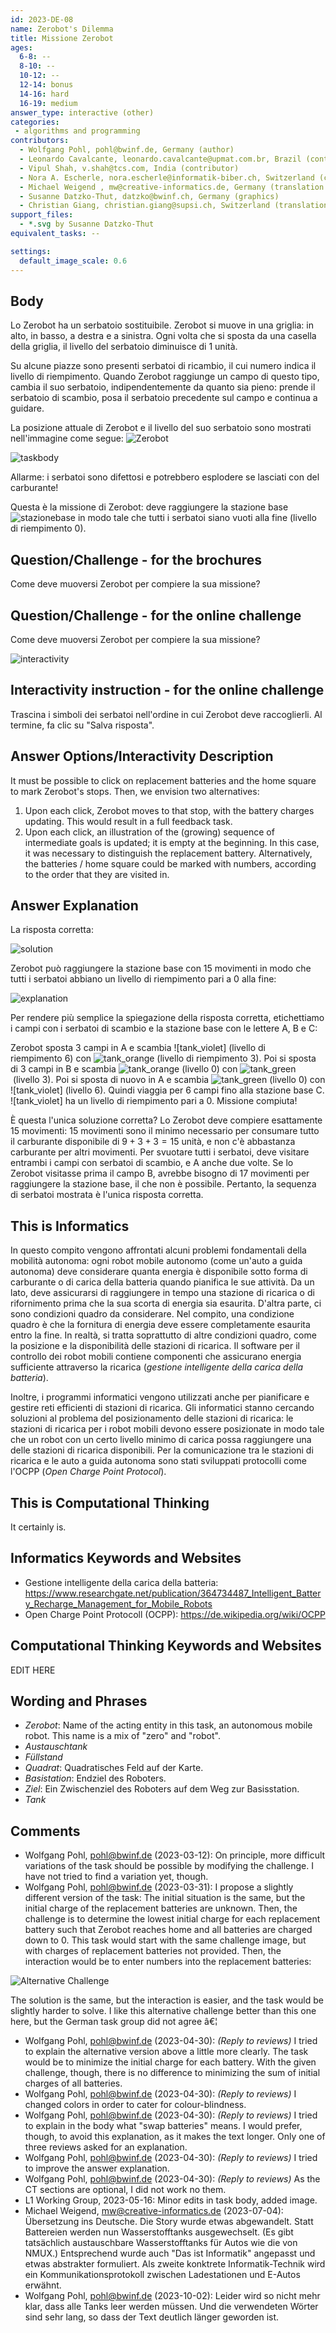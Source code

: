 ```yaml
---
id: 2023-DE-08
name: Zerobot's Dilemma
title: Missione Zerobot
ages:
  6-8: --
  8-10: --
  10-12: --
  12-14: bonus
  14-16: hard
  16-19: medium
answer_type: interactive (other)
categories:
 - algorithms and programming
contributors:
  - Wolfgang Pohl, pohl@bwinf.de, Germany (author)
  - Leonardo Cavalcante, leonardo.cavalcante@upmat.com.br, Brazil (contributor)
  - Vipul Shah, v.shah@tcs.com, India (contributor)
  - Nora A. Escherle, nora.escherle@informatik-biber.ch, Switzerland (contributor)
  - Michael Weigend , mw@creative-informatics.de, Germany (translation from English into German)
  - Susanne Datzko-Thut, datzko@bwinf.ch, Germany (graphics)
  - Christian Giang, christian.giang@supsi.ch, Switzerland (translation from German into Italian)
support_files:
  - *.svg by Susanne Datzko-Thut
equivalent_tasks: --

settings:
  default_image_scale: 0.6
---
```


## Body

Lo Zerobot ha un serbatoio sostituibile.
Zerobot si muove in una griglia: in alto, in basso, a destra e a sinistra.
Ogni volta che si sposta da una casella della griglia, il livello del serbatoio diminuisce di 1 unità.

Su alcune piazze sono presenti serbatoi di ricambio, il cui numero indica il livello di riempimento.
Quando Zerobot raggiunge un campo di questo tipo, cambia il suo serbatoio, indipendentemente da quanto sia pieno: prende il serbatoio di scambio, posa il serbatoio precedente sul campo e continua a guidare.

La posizione attuale di Zerobot e il livello del suo serbatoio sono mostrati nell'immagine come segue: ![Zerobot](graphics/2023-DE-08a-zerobot_9_compatible.svg)

![taskbody](graphics/2023-DE-08a-challenge_compatible.svg "Missione Zerobot") 
 
Allarme: i serbatoi sono difettosi e potrebbero esplodere se lasciati con del carburante!

Questa è la missione di Zerobot: deve raggiungere la stazione base ![stazionebase](graphics/2023-DE-08-basisstation.svg) in modo tale che tutti i serbatoi siano vuoti alla fine (livello di riempimento 0).

[tank0]: graphics/2023-DE-08a-tank_compatible.svg "Serbatoio"
[tank1]: graphics/2023-DE-08a-tank31_compatible.svg "Serbatoio con livello 3"
[tank2]: graphics/2023-DE-08a-tank32_compatible.svg "Serbatoio con livello 3"
[tank3]: graphics/2023-DE-08a-tank9_compatible.svg "Carro armato con livello 9"
[stazionebase]: graphics/2023-DE-08-basisstation.svg "Stazione base"

## Question/Challenge - for the brochures

Come deve muoversi Zerobot per compiere la sua missione?

## Question/Challenge - for the online challenge

Come deve muoversi Zerobot per compiere la sua missione?

![interactivity](graphics/2023-DE-08-challenge_interactivity.svg) 
 
## Interactivity instruction - for the online challenge

Trascina i simboli dei serbatoi nell'ordine in cui Zerobot deve raccoglierli. Al termine, fa clic su "Salva risposta". 

## Answer Options/Interactivity Description

It must be possible to click on replacement batteries and the home square to mark Zerobot's stops. Then, we envision two alternatives:

1. Upon each click, Zerobot moves to that stop, with the battery charges updating. This would result in a full feedback task.
2. Upon each click, an illustration of the (growing) sequence of intermediate goals is updated; it is empty at the beginning. In this case, it was necessary to distinguish the replacement battery. Alternatively, the batteries / home square could be marked with numbers, according to the order that they are visited in.

## Answer Explanation

La risposta corretta:

![solution](graphics/2023-DE-08-solution.svg "Soluzione") 
 
Zerobot può raggiungere la stazione base con 15 movimenti in modo che tutti i serbatoi abbiano un livello di riempimento pari a 0 alla fine:

![explanation](graphics/2023-DE-08-explanation_steps_compatible.svg "distanza percorsa (100%)") 
 
Per rendere più semplice la spiegazione della risposta corretta, etichettiamo i campi con i serbatoi di scambio e la stazione base con le lettere A, B e C:

[tank_violett]: graphics/2023-DE-08-tank0-withoutdiget.svg "Serbatoio 0 ohne Füllstand (18px)"
[tank_orange]:  graphics/2023-DE-08-tank1-withoutdiget.svg "Serbatoio 1 ohne Füllstand (18px)"
[tank_green]:   graphics/2023-DE-08-tank2-withoutdiget.svg "Serbatoio 2 ohne Füllstand (18px)"

Zerobot sposta 3 campi in A e scambia ![tank_violet] (livello di riempimento 6) con ![tank_orange] (livello di riempimento 3). Poi si sposta di 3 campi in B e scambia ![tank_orange] (livello 0) con ![tank_green] (livello 3). Poi si sposta di nuovo in A e scambia ![tank_green] (livello 0) con ![tank_violet] (livello 6). Quindi viaggia per 6 campi fino alla stazione base C. ![tank_violet] ha un livello di riempimento pari a 0. Missione compiuta!

È questa l'unica soluzione corretta? Lo Zerobot deve compiere esattamente 15 movimenti: 15 movimenti sono il minimo necessario per consumare tutto il carburante disponibile di $9 + 3 + 3 = 15$ unità, e non c'è abbastanza carburante per altri movimenti. Per svuotare tutti i serbatoi, deve visitare entrambi i campi con serbatoi di scambio, e A anche due volte. Se lo Zerobot visitasse prima il campo B, avrebbe bisogno di 17 movimenti per raggiungere la stazione base, il che non è possibile. Pertanto, la sequenza di serbatoi mostrata è l'unica risposta corretta.

## This is Informatics

In questo compito vengono affrontati alcuni problemi fondamentali della mobilità autonoma: ogni robot mobile autonomo (come un'auto a guida autonoma) deve considerare quanta energia è disponibile sotto forma di carburante o di carica della batteria quando pianifica le sue attività. Da un lato, deve assicurarsi di raggiungere in tempo una stazione di ricarica o di rifornimento prima che la sua scorta di energia sia esaurita. D'altra parte, ci sono condizioni quadro da considerare. Nel compito, una condizione quadro è che la fornitura di energia deve essere completamente esaurita entro la fine. In realtà, si tratta soprattutto di altre condizioni quadro, come la posizione e la disponibilità delle stazioni di ricarica. Il software per il controllo dei robot mobili contiene componenti che assicurano energia sufficiente attraverso la ricarica (_gestione intelligente della carica della batteria_).

Inoltre, i programmi informatici vengono utilizzati anche per pianificare e gestire reti efficienti di stazioni di ricarica. Gli informatici stanno cercando soluzioni al problema del posizionamento delle stazioni di ricarica: le stazioni di ricarica per i robot mobili devono essere posizionate in modo tale che un robot con un certo livello minimo di carica possa raggiungere una delle stazioni di ricarica disponibili. Per la comunicazione tra le stazioni di ricarica e le auto a guida autonoma sono stati sviluppati protocolli come l'OCPP (_Open Charge Point Protocol_).

## This is Computational Thinking

It certainly is.

## Informatics Keywords and Websites

- Gestione intelligente della carica della batteria: https://www.researchgate.net/publication/364734487_Intelligent_Battery_Recharge_Management_for_Mobile_Robots
- Open Charge Point Protocoll (OCPP): https://de.wikipedia.org/wiki/OCPP

## Computational Thinking Keywords and Websites

EDIT HERE


## Wording and Phrases

- *Zerobot*: Name of the acting entity in this task, an autonomous mobile robot. This name is a mix of "zero" and "robot".
- *Austauschtank*
- *Füllstand*
- *Quadrat*: Quadratisches Feld auf der Karte.
- *Basistation*: Endziel des Roboters.
- *Ziel*: Ein Zwischenziel des Roboters auf dem Weg zur Basisstation.
- *Tank*

## Comments

- Wolfgang Pohl, pohl@bwinf.de (2023-03-12): On principle, more difficult variations of the task should be possible by modifying the challenge. I have not tried to find a variation yet, though.
- Wolfgang Pohl, pohl@bwinf.de (2023-03-31): I propose a slightly different version of the task: The initial situation is the same, but the initial charge of the replacement batteries are unknown. Then, the challenge is to determine the lowest initial charge for each replacement battery such that Zerobot reaches home and all batteries are charged down to 0. This task would start with the same challenge image, but with charges of replacement batteries not provided. Then, the interaction would be to enter numbers into the replacement batteries:

![Alternative Challenge](graphics/2023-DE-08a-challenge.svg)

 The solution is the same, but the interaction is easier, and the task would be slightly harder to solve.
I like this alternative challenge better than this one here, but the German task group did not agree â€¦

- Wolfgang Pohl, pohl@bwinf.de (2023-04-30): *(Reply to reviews)* I tried to explain the alternative version above a little more clearly. The task would be to minimize the initial charge for each battery. With the given challenge, though, there is no difference to minimizing the sum of initial charges of all batteries.
- Wolfgang Pohl, pohl@bwinf.de (2023-04-30): *(Reply to reviews)* I changed colors in order to cater for colour-blindness.
- Wolfgang Pohl, pohl@bwinf.de (2023-04-30): *(Reply to reviews)* I tried to explain in the body what "swap batteries" means. I would prefer, though, to avoid this explanation, as it makes the text longer. Only one of three reviews asked for an explanation.
- Wolfgang Pohl, pohl@bwinf.de (2023-04-30): *(Reply to reviews)* I tried to improve the answer explanation.
- Wolfgang Pohl, pohl@bwinf.de (2023-04-30): *(Reply to reviews)* As the CT sections are optional, I did not work no them.
- L1 Working Group, 2023-05-16: Minor edits in task body, added image.
- Michael Weigend, mw@creative-informatics.de (2023-07-04): Übersetzung ins Deutsche. Die Story wurde etwas abgewandelt. Statt Battereien werden nun Wasserstofftanks ausgewechselt. (Es gibt tatsächlich austauschbare Wasserstofftanks für Autos wie die von NMUX.) Entsprechend wurde auch "Das ist Informatik" angepasst und etwas abstrakter formuliert. Als zweite konktrete Informatik-Technik wird ein Kommunikationsprotokoll zwischen Ladestationen und E-Autos erwähnt.
- Wolfgang Pohl, pohl@bwinf.de (2023-10-02): Leider wird so nicht mehr klar, dass alle Tanks leer werden müssen.  Und die verwendeten Wörter sind sehr lang, so dass der Text deutlich länger geworden ist.


